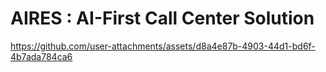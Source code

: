 # AIRES : AI-First Call Center Solution



https://github.com/user-attachments/assets/d8a4e87b-4903-44d1-bd6f-4b7ada784ca6

